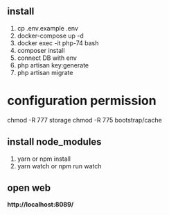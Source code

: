 ## install

1. cp .env.example .env
2. docker-compose up -d
3. docker exec -it php-74 bash
4. composer install
5. connect DB with env
6. php artisan key:generate
7. php artisan migrate

# configuration permission

chmod -R 777 storage
chmod -R 775 bootstrap/cache

## install node_modules

1. yarn or npm install
2. yarn watch or npm run watch

## open web

**http://localhost:8089/**
